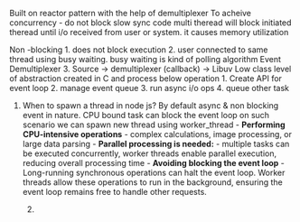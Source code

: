 Built on reactor pattern with the help of demultiplexer
To acheive concurrency - do not block slow sync code
multi theread will block initiated theread until i/o received from user or system. it causes memory utilization

Non -blocking
	1. does not block execution
	2. user connected to same thread using busy waiting. busy waiting is kind of polling algorithm
Event Demultiplexer
	3. Source -> demultiplexer (callback) -> 
Libuv
Low class  level of abstraction created in C and process below operation
		1. Create API for event loop
		2. manage event queue
		3. run async i/o ops
		4. queue other task

1. When to spawn a thread in node js?
		By default async & non blocking event in nature. CPU bound task can block the event loop on such scenario we can spawn new thread using worker_thread 
			- **Performing CPU-intensive operations**
				- complex calculations, image processing, or large data parsing
			- **Parallel processing is needed:**
				- multiple tasks can be executed concurrently, worker threads enable parallel execution, reducing overall processing time
			- **Avoiding blocking the event loop**
				- Long-running synchronous operations can halt the event loop. Worker threads allow these operations to run in the background, ensuring the event loop remains free to handle other requests.

	2.